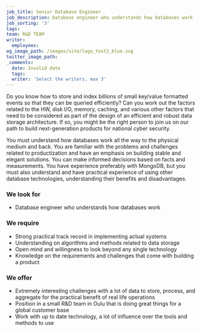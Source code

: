 ```yaml
---
job_title: Senior Database Engineer
job_description: Database engineer who understands how databases work
job_sorting: '3'
tags:
team: R&D TEAM
writer:
  employees:
og_image_path: /images/site/logo_text2_blue.svg
twitter_image_path:
_comments:
  date: Invalid date
  tags:
  writer: 'Select the writers, max 3'
---
```


Do you know how to store and index billions of small key/value formatted events so that they can be queried efficiently? Can you work out the factors related to the HW, disk I/O, memory, caching, and various other factors that need to be considered as part of the design of an efficient and robust data storage architecture. If so, you might be the right person to join us on our path to build next-generation products for national cyber security.

You must understand how databases work all the way to the physical medium and back. You are familiar with the problems and challenges related to productization and have an emphasis on building stable and elegant solutions. You can make informed decisions based on facts and measurements. You have experience preferably with MongoDB, but you must also understand and have practical experience of using other database technologies, understanding their benefits and disadvantages.

### We look for

* Database engineer who understands how databases work

### We require

* Strong practical track record in implementing actual systems
* Understanding on algorithms and methods related to data storage
* Open mind and willingness to look beyond any single technology
* Knowledge on the requirements and challenges that come with building a product

### We offer

* Extremely interesting challenges with a lot of data to store, process, and aggregate for the practical benefit of real life operations
* Position in a small R&D team in Oulu that is doing great things for a global customer base
* Work with up to date technology, a lot of influence over the tools and methods to use